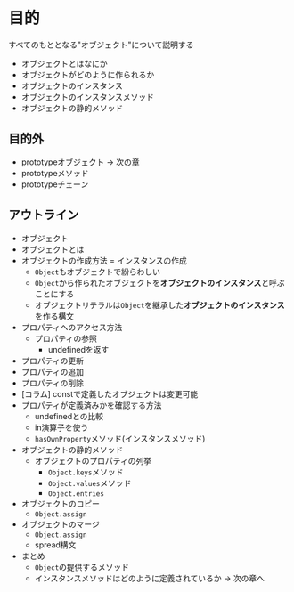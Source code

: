 # 目的

すべてのもととなる"オブジェクト"について説明する

- オブジェクトとはなにか
- オブジェクトがどのように作られるか
- オブジェクトのインスタンス
- オブジェクトのインスタンスメソッド
- オブジェクトの静的メソッド

## 目的外

- prototypeオブジェクト -> 次の章
- prototypeメソッド
- prototypeチェーン

## アウトライン

- オブジェクト
- オブジェクトとは
- オブジェクトの作成方法 = インスタンスの作成
    - `Object`もオブジェクトで紛らわしい
    - `Object`から作られたオブジェクトを**オブジェクトのインスタンス**と呼ぶことにする
    - オブジェクトリテラルは`Object`を継承した**オブジェクトのインスタンス**を作る構文
- プロパティへのアクセス方法
    - プロパティの参照
        - undefinedを返す
- プロパティの更新
- プロパティの追加
- プロパティの削除
- [コラム] constで定義したオブジェクトは変更可能
- プロパティが定義済みかを確認する方法
    - undefinedとの比較
    - in演算子を使う
    - `hasOwnProperty`メソッド(インスタンスメソッド)
- オブジェクトの静的メソッド
    - オブジェクトのプロパティの列挙
        - `Object.keys`メソッド
        - `Object.values`メソッド
        - `Object.entries`
- オブジェクトのコピー
    - `Object.assign`
- オブジェクトのマージ
    - `Object.assign`
    - spread構文 
- まとめ
    - `Object`の提供するメソッド
    - インスタンスメソッドはどのように定義されているか -> 次の章へ
